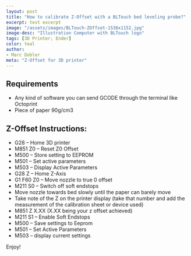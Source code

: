 ```yaml
---
layout: post
title: "How to calibrate Z-Offset with a BLTouch bed leveling probe?"
excerpt: test excerpt
image: "/assets/images/BLTouch-ZOffset-1536x1152.jpg"
image-desc: "Illustration Computer with BLTouch logo"
tags: [3D Printer; Ender]
color: teal
author:
- Marc Dobler
meta: "Z-Offset for 3D printer"
---
```


## Requirements
- Any kind of software you can send GCODE through the terminal like Octoprint
- Piece of paper 90g/cm3

## Z-Offset Instructions:
- G28 – Home 3D printer
- M851 Z0 – Reset Z0 Offset
- M500 – Store setting to EEPROM
- M501 – Set active parameters
- M503 – Display Active Parameters
- G28 Z – Home Z-Axis
- G1 F60 Z0 – Move nozzle to true 0 offset
- M211 S0 – Switch off soft endstops
- Move nozzle towards bed slowly until the paper can barely move
- Take note of the Z on the printer display (take that number and add the measurement of the calibration sheet or device used)
- M851 Z X.XX (X.XX being your z offset achieved)
- M211 S1 – Enable Soft Endstops
- M500 – Save settings to Eeprom
- M501 – Set Active Parameters
- M503 – display current settings

Enjoy!